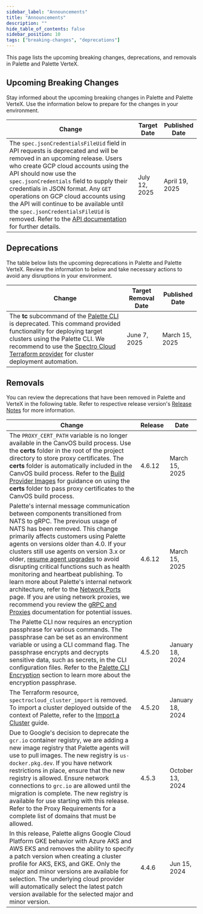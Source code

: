 ```yaml
---
sidebar_label: "Announcements"
title: "Announcements"
description: ""
hide_table_of_contents: false
sidebar_position: 10
tags: ["breaking-changes", "deprecations"]
---
```


This page lists the upcoming breaking changes, deprecations, and removals in Palette and Palette VerteX.

<!-- vale off -->

## Upcoming Breaking Changes

<!-- vale on -->

Stay informed about the upcoming breaking changes in Palette and Palette VerteX. Use the information below to prepare
for the changes in your environment.

| Change                                                                                                                                                                                                                                                                                                                                                                                                                                                                          | Target Date   | Published Date |
| ------------------------------------------------------------------------------------------------------------------------------------------------------------------------------------------------------------------------------------------------------------------------------------------------------------------------------------------------------------------------------------------------------------------------------------------------------------------------------- | ------------- | -------------- |
| The `spec.jsonCredentialsFileUid` field in API requests is deprecated and will be removed in an upcoming release. Users who create GCP cloud accounts using the API should now use the `spec.jsonCredentials` field to supply their credentials in JSON format. Any `GET` operations on GCP cloud accounts using the API will continue to be available until the `spec.jsonCredentialsFileUid` is removed. Refer to the [API documentation](/api/introduction) for further details. | July 12, 2025 | April 19, 2025 |

<!-- vale off -->

## Deprecations

<!-- vale on -->

The table below lists the upcoming deprecations in Palette and Palette VerteX. Review the information to below and take
necessary actions to avoid any disruptions in your environment.

| Change                                                                                                                                                                                                                                                                                                                                                                    | Target Removal Date | Published Date |
| ------------------------------------------------------------------------------------------------------------------------------------------------------------------------------------------------------------------------------------------------------------------------------------------------------------------------------------------------------------------------- | ------------------- | -------------- |
| The **tc** subcommand of the [Palette CLI](../automation/palette-cli/palette-cli.md) is deprecated. This command provided functionality for deploying target clusters using the Palette CLI. We recommend to use the [Spectro Cloud Terraform provider](https://registry.terraform.io/providers/spectrocloud/spectrocloud/latest/docs) for cluster deployment automation. | June 7, 2025        | March 15, 2025 |

## Removals

You can review the deprecations that have been removed in Palette and VerteX in the following table. Refer to respective
release version's [Release Notes](./release-notes.md) for more information.

| Change                                                                                                                                                                                                                                                                                                                                                                                                                                                                                                                                                                                                                                                                                                                                                                                | Release | Date             |
| ------------------------------------------------------------------------------------------------------------------------------------------------------------------------------------------------------------------------------------------------------------------------------------------------------------------------------------------------------------------------------------------------------------------------------------------------------------------------------------------------------------------------------------------------------------------------------------------------------------------------------------------------------------------------------------------------------------------------------------------------------------------------------------- | ------- | ---------------- |
| The `PROXY_CERT_PATH` variable is no longer available in the CanvOS build process. Use the **certs** folder in the root of the project directory to store proxy certificates. The **certs** folder is automatically included in the CanvOS build process. Refer to the [Build Provider Images](../clusters/edge/edgeforge-workflow/palette-canvos/build-provider-images.md) for guidance on using the **certs** folder to pass proxy certificates to the CanvOS build process.                                                                                                                                                                                                                                                                                                        | 4.6.12  | March 15, 2025   |
| Palette's internal message communication between components transitioned from NATS to gRPC. The previous usage of NATS has been removed. This change primarily affects customers using Palette agents on versions older than 4.0. If your clusters still use agents on version 3.x or older, [resume agent upgrades](../clusters/cluster-management/platform-settings/pause-platform-upgrades.md) to avoid disrupting critical functions such as health monitoring and heartbeat publishing. To learn more about Palette's internal network architecture, refer to the [Network Ports](../architecture/networking-ports.md) page. If you are using network proxies, we recommend you review the [gRPC and Proxies](../architecture/grps-proxy.md) documentation for potential issues. | 4.6.12  | March 15, 2025   |
| The Palette CLI now requires an encryption passphrase for various commands. The passphrase can be set as an environment variable or using a CLI command flag. The passphrase encrypts and decrypts sensitive data, such as secrets, in the CLI configuration files. Refer to the [Palette CLI Encryption](../automation/palette-cli/palette-cli.md#encryption) section to learn more about the encryption passphrase.                                                                                                                                                                                                                                                                                                                                                                 | 4.5.20  | January 18, 2024 |
| The Terraform resource, `spectrocloud_cluster_import` is removed. To import a cluster deployed outside of the context of Palette, refer to the [Import a Cluster](../clusters/imported-clusters/cluster-import.md) guide.                                                                                                                                                                                                                                                                                                                                                                                                                                                                                                                                                             | 4.5.20  | January 18, 2024 |
| Due to Google's decision to deprecate the `gcr.io` container registry, we are adding a new image registry that Palette agents will use to pull images. The new registry is `us-docker.pkg.dev`. If you have network restrictions in place, ensure that the new registry is allowed. Ensure network connections to `grc.io` are allowed until the migration is complete. The new registry is available for use starting with this release. Refer to the Proxy Requirements for a complete list of domains that must be allowed.                                                                                                                                                                                                                                                        | 4.5.3   | October 13, 2024 |
| In this release, Palette aligns Google Cloud Platform GKE behavior with Azure AKS and AWS EKS and removes the ability to specify a patch version when creating a cluster profile for AKS, EKS, and GKE. Only the major and minor versions are available for selection. The underlying cloud provider will automatically select the latest patch version available for the selected major and minor version.                                                                                                                                                                                                                                                                                                                                                                           | 4.4.6   | Jun 15, 2024     |
